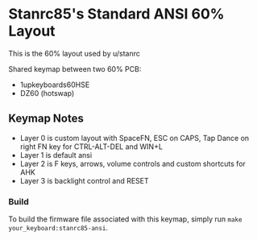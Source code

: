 Stanrc85's Standard ANSI 60% Layout
======================

This is the 60% layout used by u/stanrc

Shared keymap between two 60% PCB:
- 1upkeyboards60HSE
- DZ60 (hotswap)

## Keymap Notes
- Layer 0 is custom layout with SpaceFN, ESC on CAPS, Tap Dance on right FN key for CTRL-ALT-DEL and WIN+L
- Layer 1 is default ansi
- Layer 2 is F keys, arrows, volume controls and custom shortcuts for AHK
- Layer 3 is backlight control and RESET

### Build
To build the firmware file associated with this keymap, simply run `make your_keyboard:stanrc85-ansi`.
